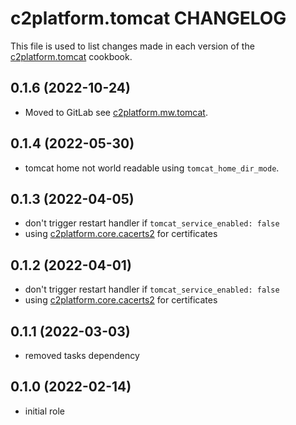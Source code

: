 # c2platform.tomcat CHANGELOG

This file is used to list changes made in each version of the [c2platform.tomcat](https://github.com/c2platform/ansible-role-tomcat) cookbook.

## 0.1.6 (2022-10-24)

* Moved to GitLab see [c2platform.mw.tomcat](https://gitlab.com/c2platform/ansible-collection-mw/-/blob/master/roles/tomcat/README.md).

## 0.1.4 (2022-05-30)

* tomcat home not world readable using `tomcat_home_dir_mode`.

## 0.1.3 (2022-04-05)

* don't trigger restart handler if `tomcat_service_enabled: false`
* using [c2platform.core.cacerts2](https://github.com/c2platform/ansible-collection-core/tree/master/roles/cacerts2) for certificates

## 0.1.2 (2022-04-01)

* don't trigger restart handler if `tomcat_service_enabled: false`
* using [c2platform.core.cacerts2](https://github.com/c2platform/ansible-collection-core/tree/master/roles/cacerts2) for certificates

## 0.1.1 (2022-03-03)

* removed tasks dependency

## 0.1.0 (2022-02-14)

* initial role
